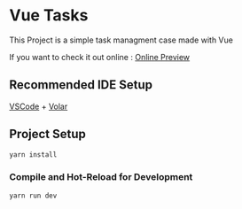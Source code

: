 # Vue Tasks

This Project is a simple task managment case made with Vue

If you want to check it out online : <a href="https://task1fy.netlify.app/">Online Preview</a>

## Recommended IDE Setup

[VSCode](https://code.visualstudio.com/) + [Volar](https://marketplace.visualstudio.com/items?itemName=Vue.volar)

## Project Setup

```sh
yarn install
```

### Compile and Hot-Reload for Development

```sh
yarn run dev
```
